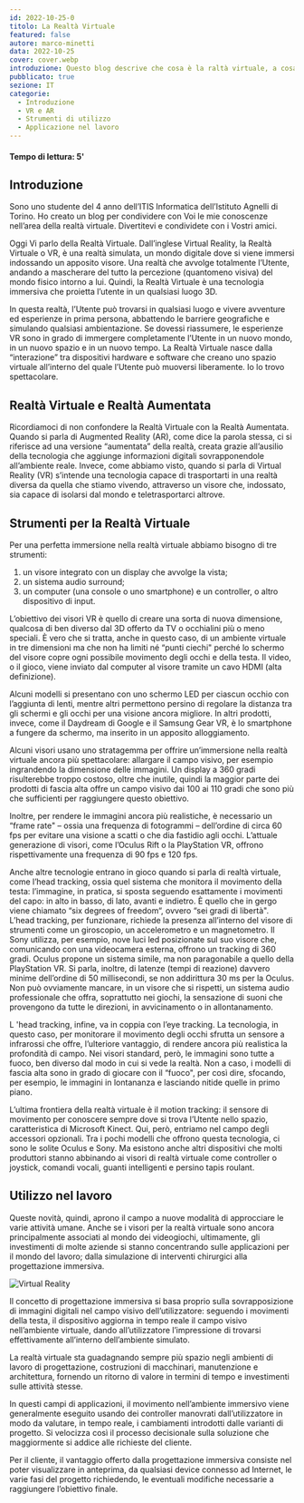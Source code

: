 ```yaml
---
id: 2022-10-25-0
titolo: La Realtà Virtuale
featured: false
autore: marco-minetti
data: 2022-10-25
cover: cover.webp
introduzione: Questo blog descrive che cosa è la raltà virtuale, a cosa serve e per cosa viene usata. 
pubblicato: true
sezione: IT
categorie:
  - Introduzione
  - VR e AR
  - Strumenti di utilizzo
  - Applicazione nel lavoro
---
```


#### Tempo di lettura: 5'


## Introduzione


Sono uno studente del 4 anno dell’ITIS Informatica dell’Istituto Agnelli di Torino. Ho creato un blog per condividere con Voi le mie conoscenze nell’area della realtà virtuale.
Divertitevi e condividete con i Vostri amici.

Oggi Vi parlo della Realtà Virtuale.
Dall’inglese Virtual Reality, la Realtà Virtuale o VR, è una realtà simulata, un mondo digitale dove si viene immersi indossando un apposito visore. Una realtà che avvolge totalmente l’Utente, andando a mascherare del tutto la percezione (quantomeno visiva) del mondo fisico intorno a lui.
Quindi, la Realtà Virtuale è una tecnologia immersiva che proietta l’utente in un qualsiasi luogo 3D.

In questa realtà, l’Utente può trovarsi in qualsiasi luogo e vivere avventure ed esperienze in prima persona, abbattendo le barriere geografiche e simulando qualsiasi ambientazione.
Se dovessi riassumere, le esperienze VR sono in grado di immergere completamente l’Utente in un nuovo mondo, in un nuovo spazio e in un nuovo tempo.
La Realtà Virtuale nasce dalla “interazione” tra dispositivi hardware e software che creano uno spazio virtuale all’interno del quale l’Utente può muoversi liberamente.
Io lo trovo spettacolare.


## Realtà Virtuale e Realtà Aumentata

Ricordiamoci di non confondere la Realtà Virtuale con la Realtà Aumentata.
Quando si parla di Augmented Reality (AR), come dice la parola stessa, ci si riferisce ad una versione “aumentata” della realtà, creata grazie all’ausilio della tecnologia che aggiunge informazioni digitali sovrapponendole all’ambiente reale.
Invece, come abbiamo visto, quando si parla di Virtual Reality (VR) s’intende una tecnologia capace di trasportarti in una realtà diversa da quella che stiamo vivendo, attraverso un visore che, indossato, sia capace di isolarsi dal mondo e teletrasportarci altrove.


## Strumenti per la Realtà Virtuale

Per una perfetta immersione nella realtà virtuale abbiamo bisogno di tre strumenti:
1. 	un visore integrato con un display che avvolge la vista;
2. 	un sistema audio surround;
3. 	un computer (una console o uno smartphone) e un controller, o altro dispositivo di input.
 
L’obiettivo dei visori VR è quello di creare una sorta di nuova dimensione, qualcosa di ben diverso dal 3D offerto da TV o occhialini più o meno speciali. È vero che si tratta, anche in questo caso, di un ambiente virtuale in tre dimensioni ma che non ha limiti né “punti ciechi" perché lo schermo del visore copre ogni possibile movimento degli occhi e della testa. Il video, o il gioco, viene inviato dal computer al visore tramite un cavo HDMI (alta definizione). 

Alcuni modelli si presentano con uno schermo LED per ciascun occhio con l’aggiunta di lenti, mentre altri permettono persino di regolare la distanza tra gli schermi e gli occhi per una visione ancora migliore. In altri prodotti, invece, come il Daydream di Google e il Samsung Gear VR, è lo smartphone a fungere da schermo, ma inserito in un apposito alloggiamento.

Alcuni visori usano uno stratagemma per offrire un’immersione nella realtà virtuale ancora più spettacolare: allargare il campo visivo, per esempio ingrandendo la dimensione delle immagini. Un display a 360 gradi risulterebbe troppo costoso, oltre che inutile, quindi la maggior parte dei prodotti di fascia alta offre un campo visivo dai 100 ai 110 gradi che sono più che sufficienti per raggiungere questo obiettivo. 

Inoltre, per rendere le immagini ancora più realistiche, è necessario un “frame rate" – ossia una frequenza di fotogrammi – dell’ordine di circa 60 fps per evitare una visione a scatti o che dia fastidio agli occhi. L’attuale generazione di visori, come l’Oculus Rift o la PlayStation VR, offrono rispettivamente una frequenza di 90 fps e 120 fps.

Anche altre tecnologie entrano in gioco quando si parla di realtà virtuale, come l’head tracking, ossia quel sistema che monitora il movimento della testa: l’immagine, in pratica, si sposta seguendo esattamente i movimenti del capo: in alto in basso, di lato, avanti e indietro. È quello che in gergo viene chiamato “six degrees of freedom“, ovvero “sei gradi di libertà". L’head tracking, per funzionare, richiede la presenza all’interno del visore di strumenti come un giroscopio, un accelerometro e un magnetometro.
Il Sony utilizza, per esempio, nove luci led posizionate sul suo visore che, comunicando con una videocamera esterna, offrono un tracking di 360 gradi. Oculus propone un sistema simile, ma non paragonabile a quello della PlayStation VR. Si parla, inoltre, di latenze (tempi di reazione) davvero minime dell’ordine di 50 millisecondi, se non addirittura 30 ms per la Oculus. Non può ovviamente mancare, in un visore che si rispetti, un sistema audio professionale che offra, soprattutto nei giochi, la sensazione di suoni che provengono da tutte le direzioni, in avvicinamento o in allontanamento.

L 'head tracking, infine, va in coppia con l’eye tracking. La tecnologia, in questo caso, per monitorare il movimento degli occhi sfrutta un sensore a infrarossi che offre, l’ulteriore vantaggio, di rendere ancora più realistica la profondità di campo. Nei visori standard, però, le immagini sono tutte a fuoco, ben diverso dal modo in cui si vede la realtà. Non a caso, i modelli di fascia alta sono in grado di giocare con il “fuoco", per così dire, sfocando, per esempio, le immagini in lontananza e lasciando nitide quelle in primo piano.

L’ultima frontiera della realtà virtuale è il motion tracking: il sensore di movimento per conoscere sempre dove si trova l’Utente nello spazio, caratteristica di Microsoft Kinect. Qui, però, entriamo nel campo degli accessori opzionali. Tra i pochi modelli che offrono questa tecnologia, ci sono le solite Oculus e Sony. Ma esistono anche altri dispositivi che molti produttori stanno abbinando ai visori di realtà virtuale come controller o joystick, comandi vocali, guanti intelligenti e persino tapis roulant.


## Utilizzo nel lavoro

Queste novità, quindi, aprono il campo a nuove modalità di approcciare le varie attività umane. Anche se i visori per la realtà virtuale sono ancora principalmente associati al mondo dei videogiochi, ultimamente, gli investimenti di molte aziende si stanno concentrando sulle applicazioni per il mondo del lavoro; dalla simulazione di interventi chirurgici alla  progettazione immersiva.

![Virtual Reality](\img\posts\la-realta-virtuale\vr-blog.jpg "VR nella proggettazione immersiva")

Il concetto di progettazione immersiva si basa proprio sulla sovrapposizione di immagini digitali nel campo visivo dell’utilizzatore: seguendo i movimenti della testa, il dispositivo aggiorna in tempo reale il campo visivo nell’ambiente virtuale, dando all’utilizzatore l’impressione di trovarsi effettivamente all’interno dell’ambiente simulato.

La realtà virtuale sta guadagnando sempre più spazio negli ambienti di lavoro di progettazione, costruzioni di macchinari, manutenzione e architettura, fornendo un ritorno di valore in termini di tempo e investimenti sulle attività stesse.

In questi campi di applicazioni, il movimento nell’ambiente immersivo viene generalmente eseguito usando dei controller manovrati dall’utilizzatore in modo da valutare, in tempo reale, i cambiamenti introdotti dalle varianti di progetto. Si velocizza così il processo decisionale sulla soluzione che maggiormente si addice alle richieste del cliente.

Per il cliente, il vantaggio offerto dalla progettazione immersiva consiste nel poter visualizzare in anteprima, da qualsiasi device connesso ad Internet, le varie fasi del progetto richiedendo, le eventuali modifiche necessarie a raggiungere l’obiettivo finale.

